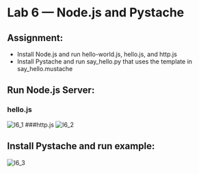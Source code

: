 # Lab 6 — Node.js and Pystache
## Assignment:
-   Install Node.js and run hello-world.js, hello.js, and http.js
-   Install Pystache and run say_hello.py that uses the template in say_hello.mustache

## Run Node.js Server:
### hello.js
![l6_1](https://user-images.githubusercontent.com/25110110/165596754-501d2ac3-6e24-41b8-be5d-545af35124c3.png)
###http.js
![l6_2](https://user-images.githubusercontent.com/25110110/165596749-8266a43a-7ff2-4c0a-a2ec-47f29e07963b.png)
## Install Pystache and run example:
![l6_3](https://user-images.githubusercontent.com/25110110/165596752-4cc48b90-08f3-41b3-9566-292b37b71236.png)
